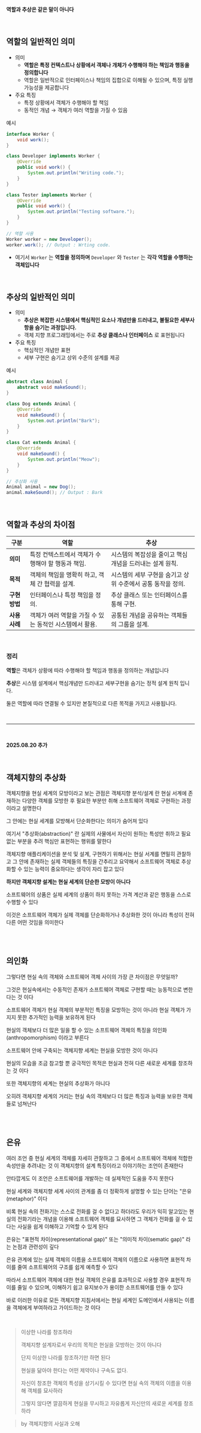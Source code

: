 **역할과 추상은 같은 말이 아니다**

</br>

## 역할의 일반적인 의미

- 의미
  - **역할은 특정 컨텍스트나 상황에서 객체나 개체가 수행해야 하는 책임과 행동을 정의합니다**
  - 역할은 일반적으로 인터페이스나 책임의 집합으로 이해될 수 있으며, 특정 실행 가능성을 제공합니다
- 주요 특징
  - 특정 상황에서 객체가 수행해야 할 책임
  - 동적인 개념 → 객체가 여러 역할을 가질 수 있음

예시

```java
interface Worker {
    void work();
}

class Developer implements Worker {
    @Override
    public void work() {
        System.out.println("Writing code.");
    }
}

class Tester implements Worker {
    @Override
    public void work() {
        System.out.println("Testing software.");
    }
}

// 역할 사용
Worker worker = new Developer();
worker.work(); // Output : Wrting code.
```

- 여기서 `Worker` 는 **역할을 정의하며** `Developer` 와 `Tester` 는 **각각 역할을 수행하는 객체입니다**

</br>

## 추상의 일반적인 의미

- 의미
  - **추상은 복잡한 시스템에서 핵심적인 요소나 개념만을 드러내고, 불필요한 세부사항을 숨기는 과정입니다.**
  - 객체 지향 프로그래밍에서는 주로 **추상 클래스나 인터페이스** 로 표현됩니다
- 주요 특징
  - 핵심적인 개념만 표현
  - 세부 구현은 숨기고 상위 수준의 설계를 제공

예시

```java
abstract class Animal {
    abstract void makeSound();
}

class Dog extends Animal {
    @Override
    void makeSound() {
        System.out.println("Bark");
    }
}

class Cat extends Animal {
    @Override
    void makeSound() {
        System.out.println("Meow");
    }
}

// 추상화 사용
Animal animal = new Dog();
animal.makeSound(); // Output : Bark
```

</br>

## 역할과 추상의 차이점

| **구분**      | **역할**                                                | **추상**                                                    |
| ------------- | ------------------------------------------------------- | ----------------------------------------------------------- |
| **의미**      | 특정 컨텍스트에서 객체가 수행해야 할 행동과 책임.       | 시스템의 복잡성을 줄이고 핵심 개념을 드러내는 설계 원칙.    |
| **목적**      | 객체의 책임을 명확히 하고, 객체 간 협력을 설계.         | 시스템의 세부 구현을 숨기고 상위 수준에서 공통 동작을 정의. |
| **구현 방법** | 인터페이스나 특정 책임을 정의.                          | 추상 클래스 또는 인터페이스를 통해 구현.                    |
| **사용 사례** | 객체가 여러 역할을 가질 수 있는 동적인 시스템에서 활용. | 공통된 개념을 공유하는 객체들의 그룹을 설계.                |

</br>

### 정리

**역할**은 객체가 상황에 따라 수행해야 할 책임과 행동을 정의하는 개념입니다

**추상**은 시스템 설계에서 핵심개념만 드러내고 세부구현을 숨기는 정적 설계 원칙 입니다.

둘은 역할에 따라 연결될 수 있지만 본질적으로 다른 목적을 가지고 사용됩니다.

</br>

---

</br>

**2025.08.20 추가**

</br>

## 객체지향의 추상화

객체지향을 현실 세계의 모방이라고 보는 관점은 객체지향 분석/설계 란 현실 서계에 존재하는 다양한 객체를 모방한 후 필요한 부분만 취해 소프트웨어 객체로 구현하는 과정이라고 설명한다

그 안에는 현실 세계를 모방해서 단순화한다는 의미가 숨어져 있다

여기서 "추상화(abstraction)" 란 실제의 사물에서 자신이 원하는 특성만 취하고 필요 없는 부분을 추려 핵심만 표현하는 행위를 말한다

객체지향 애플리케이션을 분석 및 설계, 구현하기 위해서는 현실 서계를 면밀히 관찰하고 그 안에 존재하는 실제 객체들의 특징을 간추리고 요약해서 소프트웨어 객체로 추상화할 수 있는 능력이 중요하다는 생각이 자리 잡고 있다

**하지만 객체지향 설계는 현실 세계의 단순한 모방이 아니다**

소프트웨어의 상품은 실제 세계의 상품이 하지 못하는 가격 계산과 같은 행동을 스스로 수행할 수 있다

이것은 소프트웨어 객체가 실제 객체를 단순화하거나 추상화한 것이 아니라 특성이 전혀 다른 어떤 것임을 의미한다

</br>
</br>

## 의인화

그렇다면 현실 속의 객체와 소프트웨어 객체 사이의 가장 큰 차이점은 무엇일까?

그것은 현실속에서는 수동적인 존재가 소프트웨어 객체로 구현할 때는 능동적으로 변한다는 것 이다

소프트웨어 객체가 현실 객체의 부분적인 특징을 모방하는 것이 아니라 현실 객체가 가지지 못한 추가적인 능력을 보유하게 된다

현실의 객체보다 더 많은 일을 할 수 있는 소프트웨어 객체의 특징을 의인화(anthropomorphism) 이라고 부른다

소프트웨어 안에 구축되는 객체지향 세계는 현실을 모방한 것이 아니다

현실의 모습을 조금 참고할 뿐 궁극적인 목적은 현실과 전혀 다른 새로운 세계를 창조하는 것 이다

또한 객체지향의 세계는 현실의 추상화가 아니다

오히려 객체지향 세계의 거리는 현실 속의 객체보다 더 많은 특징과 능력을 보유한 객체들로 넘쳐난다

</br>
</br>

## 은유

여러 조언 중 현실 세계의 객체를 자세히 관찰하고 그 중에서 소프트웨어 객체에 적합한 속성만을 추려내는 것 이 객체지향의 설계 특징이라고 이야기하는 조언이 존재한다

안타깝게도 이 조언은 소프트웨어를 개발하는 데 실제적인 도움을 주지 못한다

현실 세계와 객체지향 세계 사이의 관계를 좀 더 정확하게 설명할 수 있는 단어는 "은유(metaphor)" 이다

비록 현실 속의 전화기는 스스로 전화를 걸 수 없다고 하더라도 우리가 익히 알고있는 현실의 전화기라는 개념을 이용해 소프트웨어 객체를 묘사하면 그 객체가 전화를 걸 수 있다는 사실을 쉽게 이해하고 기억할 수 있게 된다

은유는 "표현적 차이(representational gap)" 또는 "의미적 차이(sematic gap)" 라는 논점과 관련성이 깊다

은유 관계에 있는 실제 객체의 이름을 소프트웨어 객체의 이름으로 사용하면 표현적 차이를 줄여 소프트웨어의 구조를 쉽게 예측할 수 있다

따라서 소프트웨어 객체에 대한 현실 객체의 은유를 효과적으로 사용할 경우 표현적 차이를 줄일 수 있으며, 이해하기 쉽고 유지보수가 용이한 소프트웨어를 만들 수 있다

바로 이러한 이유로 모든 객체지향 지침서에서는 현실 세계인 도메인에서 사용되는 이름을 객체에게 부여하라고 가이드하는 것 이다

</br>

> 이상한 나라를 창조하라
>
> 객체지향 설계자로서 우리의 목적은 현실을 모방하는 것이 아니다
>
> 단지 이상한 나라를 창조하기만 하면 된다
>
> 현실을 닮아야 한다는 어떤 제약이나 구속도 없다.
>
> 자신이 창조한 객체의 특성을 상기시킬 수 있다면 현실 속의 객체의 이름을 이용해 객체를 묘사하라
>
> 그렇지 않다면 깔끔하게 현실을 무시하고 자유롭게 자신만의 새로운 세계를 창조하라

> by 객체지향의 사실과 오해
